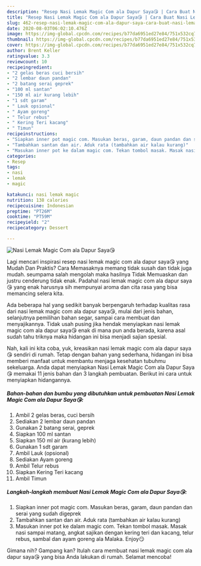 ```yaml
---
description: "Resep Nasi Lemak Magic Com ala Dapur Saya😘 | Cara Buat Nasi Lemak Magic Com ala Dapur Saya😘 Yang Menggugah Selera"
title: "Resep Nasi Lemak Magic Com ala Dapur Saya😘 | Cara Buat Nasi Lemak Magic Com ala Dapur Saya😘 Yang Menggugah Selera"
slug: 462-resep-nasi-lemak-magic-com-ala-dapur-saya-cara-buat-nasi-lemak-magic-com-ala-dapur-saya-yang-menggugah-selera
date: 2020-08-03T06:02:10.476Z
image: https://img-global.cpcdn.com/recipes/b77da6951ed27e84/751x532cq70/nasi-lemak-magic-com-ala-dapur-saya😘-foto-resep-utama.jpg
thumbnail: https://img-global.cpcdn.com/recipes/b77da6951ed27e84/751x532cq70/nasi-lemak-magic-com-ala-dapur-saya😘-foto-resep-utama.jpg
cover: https://img-global.cpcdn.com/recipes/b77da6951ed27e84/751x532cq70/nasi-lemak-magic-com-ala-dapur-saya😘-foto-resep-utama.jpg
author: Brent Keller
ratingvalue: 3.3
reviewcount: 10
recipeingredient:
- "2 gelas beras cuci bersih"
- "2 lembar daun pandan"
- "2 batang serai geprek"
- "100 ml santan"
- "150 ml air kurang lebih"
- "1 sdt garam"
- " Lauk opsional"
- " Ayam goreng"
- " Telur rebus"
- " Kering Teri kacang"
- " Timun"
recipeinstructions:
- "Siapkan inner pot magic com. Masukan beras, garam, daun pandan dan serai yang sudah digeprek"
- "Tambahkan santan dan air. Aduk rata (tambahkan air kalau kurang)"
- "Masukan inner pot ke dalam magic com. Tekan tombol masak. Masak nasi sampai matang, angkat sajikan dengan kering teri dan kacang, telur rebus, sambal dan ayam goreng ala Malaka. Enjoy😏"
categories:
- Resep
tags:
- nasi
- lemak
- magic

katakunci: nasi lemak magic 
nutrition: 138 calories
recipecuisine: Indonesian
preptime: "PT26M"
cooktime: "PT59M"
recipeyield: "2"
recipecategory: Dessert

---
```



![Nasi Lemak Magic Com ala Dapur Saya😘](https://img-global.cpcdn.com/recipes/b77da6951ed27e84/751x532cq70/nasi-lemak-magic-com-ala-dapur-saya😘-foto-resep-utama.jpg)

Lagi mencari inspirasi resep nasi lemak magic com ala dapur saya😘 yang Mudah Dan Praktis? Cara Memasaknya memang tidak susah dan tidak juga mudah. seumpama salah mengolah maka hasilnya Tidak Memuaskan dan justru cenderung tidak enak. Padahal nasi lemak magic com ala dapur saya😘 yang enak harusnya sih mempunyai aroma dan cita rasa yang bisa memancing selera kita.

Ada beberapa hal yang sedikit banyak berpengaruh terhadap kualitas rasa dari nasi lemak magic com ala dapur saya😘, mulai dari jenis bahan, selanjutnya pemilihan bahan segar, sampai cara membuat dan menyajikannya. Tidak usah pusing jika hendak menyiapkan nasi lemak magic com ala dapur saya😘 enak di mana pun anda berada, karena asal sudah tahu triknya maka hidangan ini bisa menjadi sajian spesial.




Nah, kali ini kita coba, yuk, kreasikan nasi lemak magic com ala dapur saya😘 sendiri di rumah. Tetap dengan bahan yang sederhana, hidangan ini bisa memberi manfaat untuk membantu menjaga kesehatan tubuhmu sekeluarga. Anda dapat menyiapkan Nasi Lemak Magic Com ala Dapur Saya😘 memakai 11 jenis bahan dan 3 langkah pembuatan. Berikut ini cara untuk menyiapkan hidangannya.

<!--inarticleads1-->

##### Bahan-bahan dan bumbu yang dibutuhkan untuk pembuatan Nasi Lemak Magic Com ala Dapur Saya😘:

1. Ambil 2 gelas beras, cuci bersih
1. Sediakan 2 lembar daun pandan
1. Gunakan 2 batang serai, geprek
1. Siapkan 100 ml santan
1. Siapkan 150 ml air (kurang lebih)
1. Gunakan 1 sdt garam
1. Ambil  Lauk (opsional)
1. Sediakan  Ayam goreng
1. Ambil  Telur rebus
1. Siapkan  Kering Teri kacang
1. Ambil  Timun




<!--inarticleads2-->

##### Langkah-langkah membuat Nasi Lemak Magic Com ala Dapur Saya😘:

1. Siapkan inner pot magic com. Masukan beras, garam, daun pandan dan serai yang sudah digeprek
1. Tambahkan santan dan air. Aduk rata (tambahkan air kalau kurang)
1. Masukan inner pot ke dalam magic com. Tekan tombol masak. Masak nasi sampai matang, angkat sajikan dengan kering teri dan kacang, telur rebus, sambal dan ayam goreng ala Malaka. Enjoy😏




Gimana nih? Gampang kan? Itulah cara membuat nasi lemak magic com ala dapur saya😘 yang bisa Anda lakukan di rumah. Selamat mencoba!
